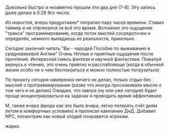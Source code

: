 Довольно быстро и незаметно прошли эти два дня (7-8). Эту запись даже делаю в 0:26 9го числа. 

Из новостей, вчера продуктивно* потратил пару часов времени. Ставил таймер и не отвлекался за всё это время. Вспомнил это ощущение "транса" программирования, когда поток мыслей сосредоточен и определён, немного выпадаешь из реальности, прикольно. 

Сегодня закончил читать "Вы - чародей Пособие по выживанию в средневековой Англии"
Очень тёплые и приятные ощущения после прочтения. Интересная смесь фэнтези и научной фантастики.
Пожалуй вернусь к чтению, это очень приятно и расслабляюще (когда в обычной жизни особо не о чем беспокоиться и можно полностью погрузиться)

По проекту сегодня намеренно ничего не делал, только отдых без мыслей о программировании (разве что иногда проскакивали мысли о том чего я не делаю)
Ожидаю, что завтра (ну или уже сегодня) будет проще концентрироваться на задачах и проводить время эффективнее.

М, также вчера (вроде как это было вчера, легко потерять счёт дням летом в комфортных условиях) я прописал кампанию ДнД. Добавил NPC, посмотрим как новый злодей понравится игрокам.

жарко.